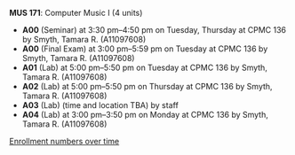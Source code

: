 **MUS 171**: Computer Music I (4 units)

- **A00** (Seminar) at 3:30 pm–4:50 pm on Tuesday, Thursday at CPMC 136 by Smyth, Tamara R. (A11097608)
- **A00** (Final Exam) at 3:00 pm–5:59 pm on Tuesday at CPMC 136 by Smyth, Tamara R. (A11097608)
- **A01** (Lab) at 5:00 pm–5:50 pm on Tuesday at CPMC 136 by Smyth, Tamara R. (A11097608)
- **A02** (Lab) at 5:00 pm–5:50 pm on Thursday at CPMC 136 by Smyth, Tamara R. (A11097608)
- **A03** (Lab) (time and location TBA) by staff
- **A04** (Lab) at 3:00 pm–3:50 pm on Monday at CPMC 136 by Smyth, Tamara R. (A11097608)

[Enrollment numbers over time](./MUS171.tsv)
